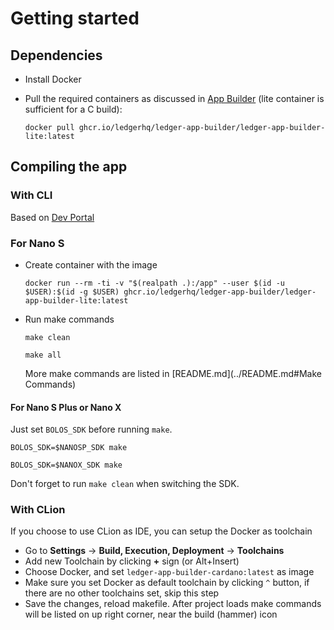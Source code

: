 # Getting started

## Dependencies

- Install Docker
- Pull the required containers as discussed in [App Builder](https://github.com/LedgerHQ/ledger-app-builder)
  (lite container is sufficient for a C build):

  `docker pull ghcr.io/ledgerhq/ledger-app-builder/ledger-app-builder-lite:latest`

## Compiling the app

### With CLI

Based on [Dev Portal](https://developers.ledger.com/docs/device-app/getting-started)

### For Nano S

- Create container with the image

  `docker run --rm -ti -v "$(realpath .):/app" --user $(id -u $USER):$(id -g $USER) ghcr.io/ledgerhq/ledger-app-builder/ledger-app-builder-lite:latest`

- Run make commands

  `make clean`

  `make all`

  More make commands are listed in [README.md](../README.md#Make Commands)

#### For Nano S Plus or Nano X

Just set `BOLOS_SDK` before running `make`.

  `BOLOS_SDK=$NANOSP_SDK make`

  `BOLOS_SDK=$NANOX_SDK make`

Don't forget to run `make clean` when switching the SDK.

### With CLion

If you choose to use CLion as IDE, you can setup the Docker as toolchain

- Go to **Settings** -> **Build, Execution, Deployment** -> **Toolchains**
- Add new Toolchain by clicking **+** sign (or Alt+Insert)
- Choose Docker, and set `ledger-app-builder-cardano:latest` as image
- Make sure you set Docker as default toolchain by clicking `^` button, if there are no other toolchains set, skip this step
- Save the changes, reload makefile. After project loads make commands will be listed on up right corner, near the build (hammer) icon
